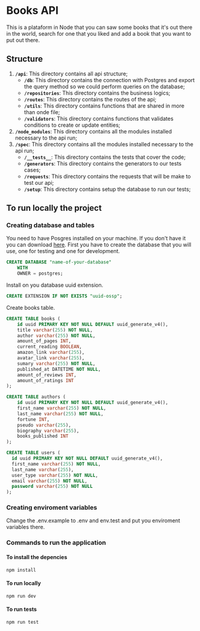 # Books API

This is a plataform in Node that you can saw some books that it's out there in the world, search for one that you liked and add a book that you want to put out there.

## Structure

1.  **`/api`**: This directory contains all api structure;
    - **`/db`**: This directory contains the connection with Postgres and export the query method so we could perform queries on the database;
    - **`/repositories`**: This directory contains the business logics;
    - **`/routes`**: This directory contains the routes of the api;
    - **`/utils`**: This directory contains functions that are shared in more than onde file;
    - **`/validators`**: This directory contains functions that validates conditions to create or update entities;
2.  **`/node_modules`**: This directory contains all the modules installed necessary to the api run;
3.  **`/spec`**: This directory contains all the modules installed necessary to the api run;
    - **`/__tests__`**: This directory contains the tests that cover the code;
    - **`/generators`**: This directory contains the generators to our tests cases;
    - **`/requests`**: This directory contains the requests that will be make to test our api;
    - **`/setup`**: This directory contains setup the database to run our tests;

## To run locally the project

### Creating database and tables

You need to have Posgres installed on your machine. If you don't have it you can download [here](https://www.postgresql.org/download/).
First you have to create the database that you will use, one for testing and one for development.

```sql
CREATE DATABASE "name-of-your-database"
    WITH
    OWNER = postgres;
```

Install on you database uuid extension.

```sql
CREATE EXTENSION IF NOT EXISTS "uuid-ossp";
```

Create books table.

```sql
CREATE TABLE books (
    id uuid PRIMARY KEY NOT NULL DEFAULT uuid_generate_v4(),
    title varchar(255) NOT NULL,
    author varchar(255) NOT NULL,
    amount_of_pages INT,
    current_reading BOOLEAN,
    amazon_link varchar(255),
    avatar_link varchar(255),
    sumary varchar(255) NOT NULL,
    published_at DATETIME NOT NULL,
    amount_of_reviews INT,
    amount_of_ratings INT
);

CREATE TABLE authors (
    id uuid PRIMARY KEY NOT NULL DEFAULT uuid_generate_v4(),
    first_name varchar(255) NOT NULL,
    last_name varchar(255) NOT NULL,
    fortune INT,
    pseudo varchar(255),
    biography varchar(255),
    books_published INT
);

CREATE TABLE users (
  id uuid PRIMARY KEY NOT NULL DEFAULT uuid_generate_v4(),
  first_name varchar(255) NOT NULL,
  last_name varchar(255),
  user_type varchar(255) NOT NULL,
  email varchar(255) NOT NULL,
  password varchar(255) NOT NULL
);
```

### Creating enviroment variables

Change the .env.example to .env and env.test and put you enviroment variables there.

### Commands to run the application

#### To install the depencies

```shell
npm install
```

#### To run locally

```shell
npm run dev
```

#### To run tests

```shell
npm run test
```
